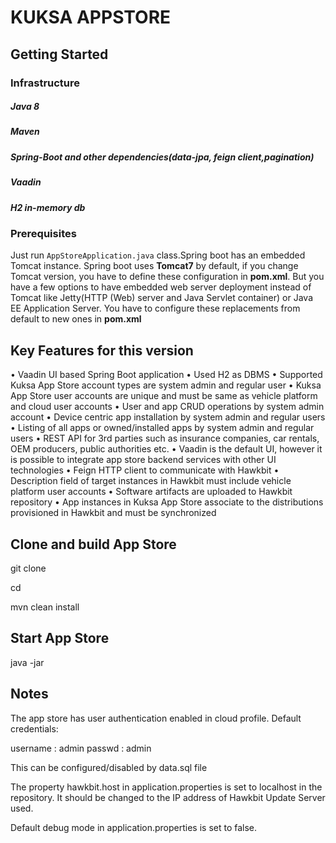 # KUKSA APPSTORE

## Getting Started

### Infrastructure

##### Java 8
##### Maven
##### Spring-Boot and other dependencies(data-jpa, feign client,pagination)
##### Vaadin
##### H2 in-memory db

### Prerequisites
Just run `AppStoreApplication.java` class.Spring boot has an embedded Tomcat instance. Spring boot uses **Tomcat7** by default, if you change Tomcat version, you have to define these configuration in **pom.xml**. But you have a few options to have embedded web server deployment instead of Tomcat like Jetty(HTTP (Web) server and Java Servlet container) or Java EE Application Server. You have to configure these replacements from default to new ones in **pom.xml**

## Key Features for this version
•	Vaadin UI based Spring Boot application
•	Used H2 as DBMS
•	Supported Kuksa App Store account types are system admin and regular user
•	Kuksa App Store user accounts are unique and must be same as vehicle platform and cloud user accounts
•	User and app CRUD operations by system admin account
•	Device centric app installation by system admin and regular users
•	Listing of all apps or owned/installed apps by system admin and regular users
•	REST API for 3rd parties such as insurance companies, car rentals, OEM producers, public authorities etc.
•	Vaadin is the default UI, however it is possible to integrate app store backend services with other UI technologies
•	Feign HTTP client to communicate with Hawkbit
•	Description field of target instances in Hawkbit must include vehicle platform user accounts 
•	Software artifacts are uploaded to Hawkbit repository
•	App instances in Kuksa App Store associate to the distributions provisioned in Hawkbit and must be synchronized


## Clone and build App Store

git clone <repo link>

cd <file>

mvn clean install

## Start App Store
java -jar <jarPath>
## Notes
The app store has user authentication enabled in cloud profile. Default credentials:

username : admin
passwd : admin

This can be configured/disabled by data.sql file 

The property hawkbit.host in application.properties is set to localhost in the repository. It should be changed to the IP address of Hawkbit Update Server used.

Default debug mode in application.properties is set to false.

